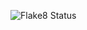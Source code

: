 ![Flake8 Status](https://github.com/RavenDenster/flake_test/workflows/Flake8%20check%20(style%20check)/badge.svg?branch=main)